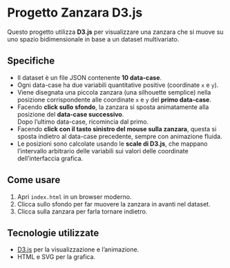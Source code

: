 # Progetto Zanzara D3.js

Questo progetto utilizza **D3.js** per visualizzare una zanzara che si muove su uno spazio bidimensionale in base a un dataset multivariato.

## Specifiche

- Il dataset è un file JSON contenente **10 data-case**.
- Ogni data-case ha due variabili quantitative positive (coordinate `x` e `y`).
- Viene disegnata una piccola zanzara (una silhouette semplice) nella posizione corrispondente alle coordinate `x` e `y` del **primo data-case**.
- Facendo **click sullo sfondo**, la zanzara si sposta animatamente alla posizione del **data-case successivo**.  
  Dopo l’ultimo data-case, ricomincia dal primo.
- Facendo **click con il tasto sinistro del mouse sulla zanzara**, questa si sposta indietro al data-case precedente, sempre con animazione fluida.
- Le posizioni sono calcolate usando le **scale di D3.js**, che mappano l’intervallo arbitrario delle variabili sui valori delle coordinate dell’interfaccia grafica.

## Come usare

1. Apri `index.html` in un browser moderno.
2. Clicca sullo sfondo per far muovere la zanzara in avanti nel dataset.
3. Clicca sulla zanzara per farla tornare indietro.

## Tecnologie utilizzate

- [D3.js](https://d3js.org) per la visualizzazione e l’animazione.
- HTML e SVG per la grafica.
